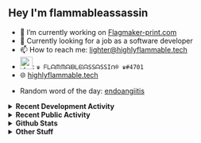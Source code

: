 ## Hey I'm flammableassassin

- 🔭 I’m currently working on [Flagmaker-print.com](https://flagmaker-print.com)
- 🌱  Currently looking for a job as a software developer
- 📫 How to reach me: [lighter@highlyflammable.tech](mailto:lighter@highlyflammable.tech?subject=Hello)
- <img src="https://discord.com/assets/2c21aeda16de354ba5334551a883b481.png" alt="drawing" width="25"/>: `♛ ᖴᒪᗩᙏᙏᗩᙖᒪᙓᗩSSᗩSSIᑎ® ♛#4701`
- 🌐 [highlyflammable.tech](https://highlyflammable.tech)

<!--START_SECTION:randomWord-->
- Random word of the day: [endoangiitis](https://www.wordnik.com/words/endoangiitis)
<!--END_SECTION:randomWord-->

<details>
  <summary><b>Recent Development Activity</b></summary>
  Doesn't record in dev containers
    <br> 
  
  <!--START_SECTION:waka-->

```text
HTML   10 mins         █████████████████████████   100.00 %
```

<!--END_SECTION:waka-->

</details>

<details>
  <summary><b>Recent Public Activity</b></summary>
    <br>

  <!--START_SECTION:activity-->
1. ❗️ Closed issue [#23](https://github.com/flamableassassin/status/issues/23) in [flamableassassin/status](https://github.com/flamableassassin/status)
2. 🗣 Commented on [#23](https://github.com/flamableassassin/status/issues/23) in [flamableassassin/status](https://github.com/flamableassassin/status)
3. ❗️ Closed issue [#22](https://github.com/flamableassassin/status/issues/22) in [flamableassassin/status](https://github.com/flamableassassin/status)
4. 🗣 Commented on [#22](https://github.com/flamableassassin/status/issues/22) in [flamableassassin/status](https://github.com/flamableassassin/status)
5. ❗️ Opened issue [#23](https://github.com/flamableassassin/status/issues/23) in [flamableassassin/status](https://github.com/flamableassassin/status)
  <!--END_SECTION:activity-->

</details>

<details>
  <summary><b>Github Stats</b></summary>
    <br>
    <p align="center">
      <img width="48%" src="https://github-readme-stats.vercel.app/api?username=flamableassassin&count_private=true&show_icons=true&theme=radical"/>
      <img width="48%" src="https://github-readme-streak-stats.herokuapp.com?user=flamableassassin&theme=neon-dark"/>
    </p>
  
</details>

<details>
  <summary><b>Other Stuff</b></summary>
  <br>
<a href="https://www.abuseipdb.com/user/67633" title="AbuseIPDB" alt="AbuseIPDB Contributor Badge">
	<img src="https://www.abuseipdb.com/contributor/67633.svg" style="width: 180px;">
</a>
  
</details>
